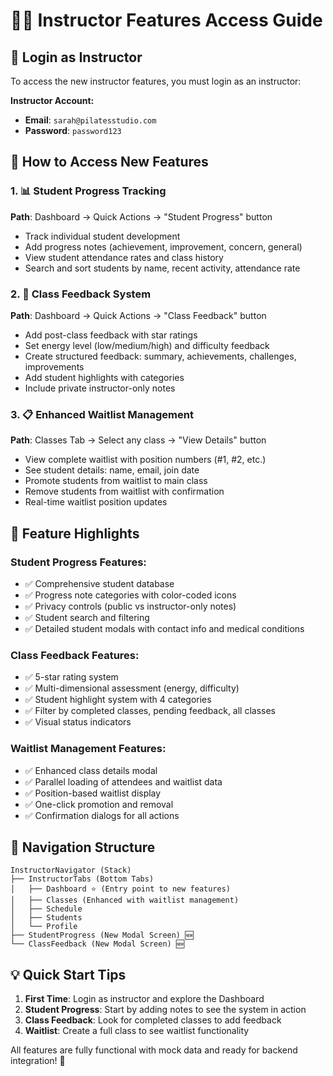 # 🧘‍♀️ Instructor Features Access Guide

## 🔐 Login as Instructor

To access the new instructor features, you must login as an instructor:

**Instructor Account:**
- **Email**: `sarah@pilatesstudio.com`
- **Password**: `password123`

## 📍 How to Access New Features

### 1. 📊 Student Progress Tracking
**Path**: Dashboard → Quick Actions → "Student Progress" button
- Track individual student development
- Add progress notes (achievement, improvement, concern, general)
- View student attendance rates and class history
- Search and sort students by name, recent activity, attendance rate

### 2. 📝 Class Feedback System  
**Path**: Dashboard → Quick Actions → "Class Feedback" button
- Add post-class feedback with star ratings
- Set energy level (low/medium/high) and difficulty feedback
- Create structured feedback: summary, achievements, challenges, improvements
- Add student highlights with categories
- Include private instructor-only notes

### 3. 📋 Enhanced Waitlist Management
**Path**: Classes Tab → Select any class → "View Details" button
- View complete waitlist with position numbers (#1, #2, etc.)
- See student details: name, email, join date
- Promote students from waitlist to main class
- Remove students from waitlist with confirmation
- Real-time waitlist position updates

## 🎯 Feature Highlights

### Student Progress Features:
- ✅ Comprehensive student database
- ✅ Progress note categories with color-coded icons
- ✅ Privacy controls (public vs instructor-only notes)
- ✅ Student search and filtering
- ✅ Detailed student modals with contact info and medical conditions

### Class Feedback Features:
- ✅ 5-star rating system
- ✅ Multi-dimensional assessment (energy, difficulty)
- ✅ Student highlight system with 4 categories
- ✅ Filter by completed classes, pending feedback, all classes
- ✅ Visual status indicators

### Waitlist Management Features:
- ✅ Enhanced class details modal
- ✅ Parallel loading of attendees and waitlist data
- ✅ Position-based waitlist display
- ✅ One-click promotion and removal
- ✅ Confirmation dialogs for all actions

## 🚀 Navigation Structure

```
InstructorNavigator (Stack)
├── InstructorTabs (Bottom Tabs)
│   ├── Dashboard ⭐ (Entry point to new features)
│   ├── Classes (Enhanced with waitlist management)
│   ├── Schedule
│   ├── Students
│   └── Profile
├── StudentProgress (New Modal Screen) 🆕
└── ClassFeedback (New Modal Screen) 🆕
```

## 💡 Quick Start Tips

1. **First Time**: Login as instructor and explore the Dashboard
2. **Student Progress**: Start by adding notes to see the system in action
3. **Class Feedback**: Look for completed classes to add feedback
4. **Waitlist**: Create a full class to see waitlist functionality

All features are fully functional with mock data and ready for backend integration! 🎉 